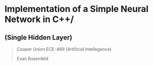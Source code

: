 # Implementation of a Simple Neural Network in C++/
## (Single Hidden Layer)
> Cooper Union ECE-469 (Artificial Intellegence)
>
> Evan Rosenfeld
